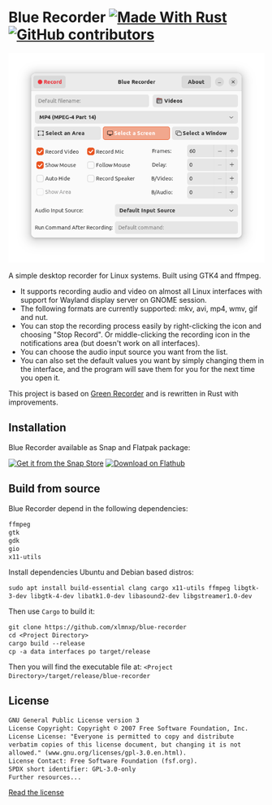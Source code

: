 # Blue Recorder [![Made With Rust](https://img.shields.io/static/v1?label=MADE%20WITH&message=Rust&color=red&style=for-the-badge&logo=Rust)](https://GitHub.com/xlmnxp/blue-recorder) [![GitHub contributors](https://img.shields.io/github/contributors/xlmnxp/blue-recorder.svg?style=for-the-badge)](https://GitHub.com/xlmnxp/blue-recorder/graphs/contributors)

<img src="screenshots/screenshot1.png"/>

A simple desktop recorder for Linux systems. Built using GTK4 and ffmpeg. 

- It supports recording audio and video on almost all Linux interfaces with support for Wayland display server on GNOME session.
- The following formats are currently supported: mkv, avi, mp4, wmv, gif and nut.
- You can stop the recording process easily by right-clicking the icon and choosing "Stop Record". Or middle-clicking the recording icon in the notifications area (but doesn't work on all interfaces).
- You can choose the audio input source you want from the list.
- You can also set the default values you want by simply changing them in the interface, and the program will save them for you for the next time you open it. 

This project is based on [Green Recorder](https://github.com/mhsabbagh/green-recorder) and is rewritten in Rust with improvements.

## Installation
Blue Recorder available as Snap and Flatpak package:

<a href='https://snapcraft.io/blue-recorder'><img height='60' alt='Get it from the Snap Store' src='https://snapcraft.io/static/images/badges/en/snap-store-black.svg'/></a> <a href='https://flathub.org/apps/details/sa.sy.bluerecorder'><img height='60' alt='Download on Flathub' src='https://flathub.org/assets/badges/flathub-badge-en.png'/></a>

## Build from source
Blue Recorder depend in the following dependencies:
```
ffmpeg
gtk
gdk
gio
x11-utils
```

Install dependencies Ubuntu and Debian based distros:
```
sudo apt install build-essential clang cargo x11-utils ffmpeg libgtk-3-dev libgtk-4-dev libatk1.0-dev libasound2-dev libgstreamer1.0-dev
```
Then use `Cargo` to build it:
```
git clone https://github.com/xlmnxp/blue-recorder
cd <Project Directory>
cargo build --release
cp -a data interfaces po target/release
```
Then you will find the executable file at: 
`<Project Directory>/target/release/blue-recorder`

## License
```
GNU General Public License version 3
License Copyright: Copyright © 2007 Free Software Foundation, Inc.
License License: "Everyone is permitted to copy and distribute verbatim copies of this license document, but changing it is not allowed." (www.gnu.org/licenses/gpl-3.0.en.html).
License Contact: Free Software Foundation (fsf.org).
SPDX short identifier: GPL-3.0-only
Further resources...
```
[Read the license](LICENSE.md)
